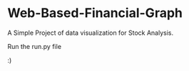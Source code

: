 # Web-Based-Financial-Graph

A Simple Project of data visualization for Stock Analysis.

Run the run.py file

:)
